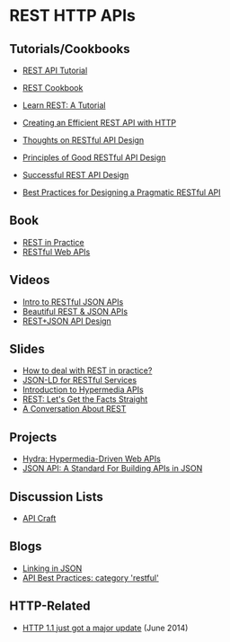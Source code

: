 # REST HTTP APIs

## Tutorials/Cookbooks

- [REST API Tutorial](http://www.restapitutorial.com/)
- [REST Cookbook](http://restcookbook.com/Basics/hateoas/)

- [Learn REST: A Tutorial](http://rest.elkstein.org/)
- [Creating an Efficient REST API with
  HTTP](http://mark-kirby.co.uk/2013/creating-a-true-rest-api/)
- [Thoughts on RESTful API
  Design](https://restful-api-design.readthedocs.org/en/latest/)
- [Principles of Good RESTful API
  Design](http://codeplanet.io/principles-good-restful-api-design/)
- [Successful REST API
  Design](http://blog.clevertech.biz/post/successful-rest-api-design)
- [Best Practices for Designing a Pragmatic RESTful
  API](http://www.vinaysahni.com/best-practices-for-a-pragmatic-restful-api)


## Book

- [REST in Practice](http://shop.oreilly.com/product/9780596805838.do)
- [RESTful Web APIs](http://shop.oreilly.com/product/0636920028468.do)

## Videos

- [Intro to RESTful JSON APIs](https://www.youtube.com/watch?v=jApGMm5SQzs)
- [Beautiful REST & JSON APIs](https://www.youtube.com/watch?v=ItXLn7diNAk)
- [REST+JSON API Design](https://www.youtube.com/watch?v=hdSrT4yjS1g)


## Slides

- [How to deal with REST in
  practice?](https://speakerdeck.com/jaytaph/rest-in-practice-froscon-2012)
- [JSON-LD for RESTful
  Services](http://pt.slideshare.net/lanthaler/jsonld-for-restful-services)
- [Introduction to Hypermedia
  APIs](http://pt.slideshare.net/SmartLogic/intro-to-hypermedia-for-docs)
- [REST: Let's Get the Facts
  Straight](http://pt.slideshare.net/juokaz/rest-lets-get-the-facts-straight-fowa-london)
- [A Conversation About
  REST](http://pt.slideshare.net/notmessenger/a-conversation-about-rest-extended-version)



## Projects

- [Hydra: Hypermedia-Driven Web APIs](www.hydra-cg.com)
- [JSON API: A Standard For Building APIs in JSON](http://jsonapi.org/)

## Discussion Lists

- [API Craft](api-craft@googlegroups.com)


## Blogs

- [Linking in JSON](http://www.mnot.net/blog/2011/11/25/linking_in_json)
- [API Best Practices: category
  'restful'](https://blog.apigee.com/taglist/restful)


## HTTP-Related

- [HTTP 1.1 just got a major update](http://evertpot.com/http-11-updated) (June
  2014)
